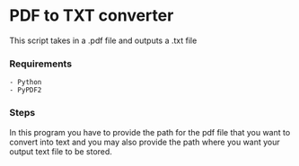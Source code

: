 # PDF to TXT converter
This script takes in a .pdf file and outputs a .txt file

### Requirements
	- Python
	- PyPDF2 


### Steps
In this program you have to provide the path for the pdf file that you want to convert into text and you may also provide the path where you want your output text file to be stored.

